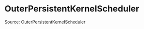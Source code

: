 # OuterPersistentKernelScheduler

Source: [OuterPersistentKernelScheduler](../../../csrc/scheduler/normalization_outer.h#L28)
